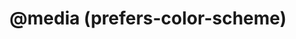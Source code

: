 ---
title: "@media (prefers-color-scheme)"
description: "This media query allows to theme for system light and dark mode."
category: css
keywords: dark, light
last_test_date: "2019-07-22"
test_url: "/tests/css-media-prefers-color-scheme.html"
test_results_url: "https://app.emailonacid.com/app/acidtest/2MuLSkwqVCv82XAWYqjysw0DV4jd2r7zKfAlXYgbwj178/list"
stats: {
    apple-mail: {
        macos: {
            "10.3":"u"
        },
        ios: {
            "10.3":"u",
            "12.2":"u"
        }
    },
    gmail: {
        desktop-webmail: {
            "2019-05":"u"
        },
        ios: {
            "2019-05":"u"
        },
        android: {
            "2019-05":"u"
        }
    },
    orange: {
        desktop-webmail: {
            "2019-05":"u"
        },
        ios: {
            "2019-05":"u"
        },
        android: {
            "2019-05":"u"
        }
    },
    outlook: {
        windows: {
            "2003":"u",
            "2007":"u",
            "2010":"u",
            "2013":"u",
            "2016":"u",
            "2019":"u"
        },
        macos: {
            "2011":"u",
            "2016":"u"
        },
        outlook-com: {
            "2019-05":"u"
        },
        ios: {
            "2019-05":"u"
        },
        android: {
            "2019-05":"u"
        }
    },
    samsung-email: {
        android: {
            "6.0":"u"
        }
    },
    sfr: {
        desktop-webmail: {
            "2019-05":"u"
        },
        ios: {
            "2019-05":"u"
        },
        android: {
            "2019-05":"u"
        }
    },
    thunderbird: {
        macos: {
            "60.3":"u"
        }
    },
    yahoo: {
        desktop-webmail: {
            "2019-05":"u"
        },
        ios: {
            "2019-05":"u"
        },
        android: {
            "2019-05":"u"
        }
    }
}
---